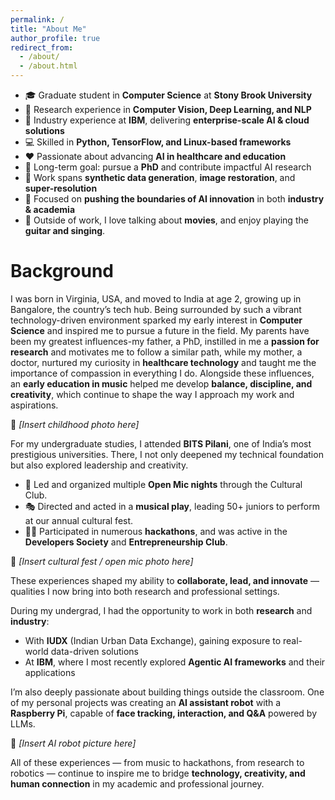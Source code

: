 ```yaml
---
permalink: /
title: "About Me"
author_profile: true
redirect_from: 
  - /about/
  - /about.html
---
```


- 🎓 Graduate student in **Computer Science** at **Stony Brook University**  
- 🔬 Research experience in **Computer Vision, Deep Learning, and NLP**  
- 💼 Industry experience at **IBM**, delivering **enterprise-scale AI & cloud solutions**  
- 💻 Skilled in **Python, TensorFlow, and Linux-based frameworks**  
- ❤️ Passionate about advancing **AI in healthcare and education**  
- 🎯 Long-term goal: pursue a **PhD** and contribute impactful AI research  
- 🧪 Work spans **synthetic data generation**, **image restoration**, and **super-resolution**  
- 🚀 Focused on **pushing the boundaries of AI innovation** in both **industry & academia**
- 🎸 Outside of work, I love talking about **movies**, and enjoy playing the **guitar and singing**.   

Background
======
I was born in Virginia, USA, and moved to India at age 2, growing up in Bangalore, the country’s tech hub. Being surrounded by such a vibrant technology-driven environment sparked my early interest in **Computer Science** and inspired me to pursue a future in the field. My parents have been my greatest influences-my father, a PhD, instilled in me a **passion for research** and motivates me to follow a similar path, while my mother, a doctor, nurtured my curiosity in **healthcare technology** and taught me the importance of compassion in everything I do. Alongside these influences, an **early education in music** helped me develop **balance, discipline, and creativity**, which continue to shape the way I approach my work and aspirations.

📸 *[Insert childhood photo here]*  

For my undergraduate studies, I attended **BITS Pilani**, one of India’s most prestigious universities. There, I not only deepened my technical foundation but also explored leadership and creativity.  

- 🎤 Led and organized multiple **Open Mic nights** through the Cultural Club.
- 🎭 Directed and acted in a **musical play**, leading 50+ juniors to perform at our annual cultural fest.
- 👨‍💻 Participated in numerous **hackathons**, and was active in the **Developers Society** and **Entrepreneurship Club**.  

📸 *[Insert cultural fest / open mic photo here]*  

These experiences shaped my ability to **collaborate, lead, and innovate** — qualities I now bring into both research and professional settings.  

During my undergrad, I had the opportunity to work in both **research** and **industry**:  
- With **IUDX** (Indian Urban Data Exchange), gaining exposure to real-world data-driven solutions  
- At **IBM**, where I most recently explored **Agentic AI frameworks** and their applications  

I’m also deeply passionate about building things outside the classroom. One of my personal projects was creating an **AI assistant robot** with a **Raspberry Pi**, capable of **face tracking, interaction, and Q&A** powered by LLMs.  

📸 *[Insert AI robot picture here]*  

All of these experiences — from music to hackathons, from research to robotics — continue to inspire me to bridge **technology, creativity, and human connection** in my academic and professional journey. 
